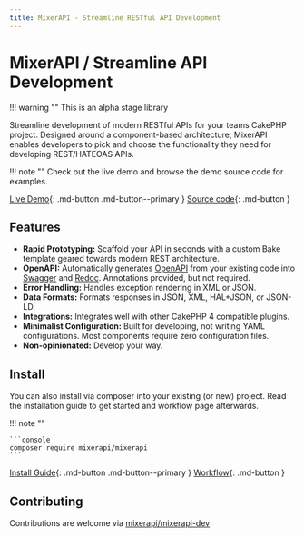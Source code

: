 ```yaml
---
title: MixerAPI - Streamline RESTful API Development
---
```


# MixerAPI / Streamline API Development

!!! warning ""
    This is an alpha stage library

Streamline development of modern RESTful APIs for your teams CakePHP project. Designed around a component-based
architecture, MixerAPI enables developers to pick and choose the functionality they need for developing REST/HATEOAS APIs.

!!! note ""
    Check out the live demo and browse the demo source code for examples.

[Live Demo](https://demo.mixerapi.com){: .md-button .md-button--primary }
[Source code](https://github.com/mixerapi/demo){: .md-button }

## Features

- **Rapid Prototyping:** Scaffold your API in seconds with a custom Bake template geared towards modern REST architecture.
- **OpenAPI:** Automatically generates [OpenAPI](https://www.openapis.org/) from your existing code into
[Swagger](https://swagger.io/) and [Redoc](https://redoc.ly/). Annotations provided, but not required.
- **Error Handling:** Handles exception rendering in XML or JSON.
- **Data Formats:** Formats responses in JSON, XML, HAL+JSON, or JSON-LD.
- **Integrations:** Integrates well with other CakePHP 4 compatible plugins.
- **Minimalist Configuration:** Built for developing, not writing YAML configurations. Most components require zero
configuration files.
- **Non-opinionated:** Develop your way.

## Install

<!-- MixerAPI can be setup using an app skeleton that contains a docker-compose setup. -->
You can also install via composer into your existing (or new) project. Read the installation guide to get started and
workflow page afterwards.

!!! note ""
<!--
    Skip the guide and get started with the application skeleton
    ```console
    composer create-project -s dev --prefer-dist mixerapi/app
    ```
    or composer
-->
    ```console
    composer require mixerapi/mixerapi
    ```

[Install Guide](/install){: .md-button .md-button--primary }
[Workflow](/workflow){: .md-button }

## Contributing

Contributions are welcome via [mixerapi/mixerapi-dev](https://github.com/mixerapi/mixerapi-dev)

